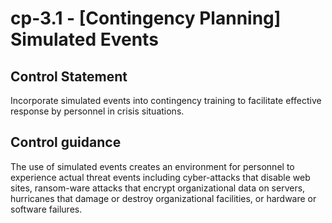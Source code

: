 # cp-3.1 - \[Contingency Planning\] Simulated Events

## Control Statement

Incorporate simulated events into contingency training to facilitate effective response by personnel in crisis situations.

## Control guidance

The use of simulated events creates an environment for personnel to experience actual threat events including cyber-attacks that disable web sites, ransom-ware attacks that encrypt organizational data on servers, hurricanes that damage or destroy organizational facilities, or hardware or software failures.
